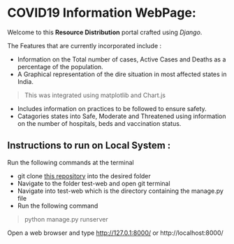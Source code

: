 # COVID19 Information WebPage:

Welcome to this **Resource Distribution** portal crafted using _Django_.

The Features that are currently incorporated include : 
- Information on the Total number of cases, Active Cases and Deaths as a percentage of the population.
- A Graphical representation of the dire situation in most affected states in India.
>This was integrated using matplotlib and Chart.js
- Includes information on practices to be followed to ensure safety.
- Catagories states into Safe, Moderate and Threatened using information on the number of hospitals, beds and vaccination status.


## Instructions to run on Local System : 

Run the following commands at the terminal

- git clone [this repository](https://github.com/sinchana-kumbale/test-web) into the desired folder 
- Navigate to the folder test-web and open git terminal
- Navigate into test-web which is the directory containing the manage.py file
- Run the following command 
>python manage.py runserver

Open a web browser and type http://127.0.1:8000/ or http://localhost:8000/



